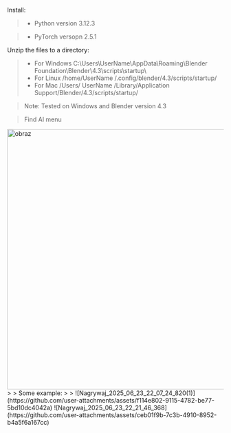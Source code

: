 Install:

> - Python version 3.12.3 
    
> - PyTorch versopn 2.5.1

Unzip the files to a directory:
> - For Windows
> C:\Users\UserName\AppData\Roaming\Blender Foundation\Blender\4.3\scripts\startup\
> - For Linux
> /home/UserName /.config/blender/4.3/scripts/startup/
> - For Mac
> /Users/ UserName /Library/Application Support/Blender/4.3/scripts/startup/

> Note: Tested on Windows and Blender version 4.3

> Find AI menu
<img width="854" height="604" alt="obraz" src="https://github.com/user-attachments/assets/4ab9e8f6-0298-478a-b23b-926d5a1a2695" />
>
> Some example:
> >
![Nagrywaj_2025_06_23_22_07_24_820(1)](https://github.com/user-attachments/assets/f114e802-9115-4782-be77-5bd10dc4042a)
![Nagrywaj_2025_06_23_22_21_46_368](https://github.com/user-attachments/assets/ceb01f9b-7c3b-4910-8952-b4a5f6a167cc)




